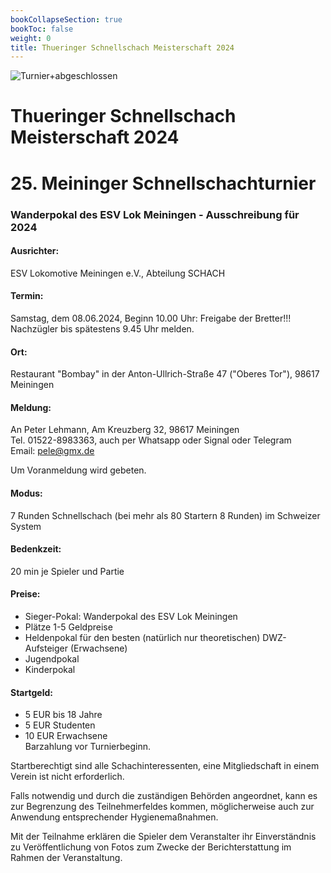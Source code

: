 ```yaml
---
bookCollapseSection: true
bookToc: false
weight: 0
title: Thueringer Schnellschach Meisterschaft 2024
---
```

![Turnier+abgeschlossen](https://via.placeholder.com/1500x100/00FF00/FFFFFF?text=Turnier+erfolgreich+abgeschlossen)

# Thueringer Schnellschach Meisterschaft 2024
# 25. Meininger Schnellschachturnier  

### Wanderpokal des ESV Lok Meiningen - Ausschreibung für 2024

#### Ausrichter:
ESV Lokomotive Meiningen e.V., Abteilung SCHACH

#### Termin:
Samstag, dem 08.06.2024, Beginn 10.00 Uhr: Freigabe der Bretter!!! Nachzügler bis spätestens 9.45 Uhr melden.

#### Ort:
Restaurant "Bombay" in der Anton-Ullrich-Straße 47 ("Oberes Tor"), 98617 Meiningen

#### Meldung:
An Peter Lehmann, Am Kreuzberg 32, 98617 Meiningen  
Tel. 01522-8983363, auch per Whatsapp oder Signal oder Telegram  
Email: pele@gmx.de

Um Voranmeldung wird gebeten.

#### Modus:
7 Runden Schnellschach (bei mehr als 80 Startern 8 Runden) im Schweizer System

#### Bedenkzeit:
20 min je Spieler und Partie

#### Preise:
- Sieger-Pokal: Wanderpokal des ESV Lok Meiningen
- Plätze 1-5 Geldpreise
- Heldenpokal für den besten (natürlich nur theoretischen) DWZ-Aufsteiger (Erwachsene)
- Jugendpokal
- Kinderpokal

#### Startgeld:
- 5 EUR bis 18 Jahre
- 5 EUR Studenten
- 10 EUR Erwachsene  
Barzahlung vor Turnierbeginn.

Startberechtigt sind alle Schachinteressenten, eine Mitgliedschaft in einem Verein ist nicht erforderlich.

Falls notwendig und durch die zuständigen Behörden angeordnet, kann es zur Begrenzung des Teilnehmerfeldes kommen, möglicherweise auch zur Anwendung entsprechender Hygienemaßnahmen.

Mit der Teilnahme erklären die Spieler dem Veranstalter ihr Einverständnis zu Veröffentlichung von Fotos zum Zwecke der Berichterstattung im Rahmen der Veranstaltung.
